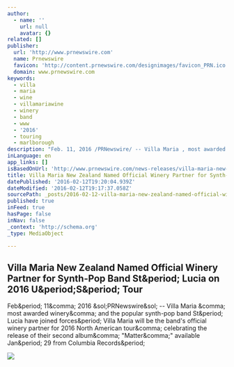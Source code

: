 ```yaml
---
author:
  - name: ''
    url: null
    avatar: {}
related: []
publisher:
  url: 'http://www.prnewswire.com'
  name: Prnewswire
  favicon: 'http://content.prnewswire.com/designimages/favicon_PRN.ico'
  domain: www.prnewswire.com
keywords:
  - villa
  - maria
  - wine
  - villamariawine
  - winery
  - band
  - www
  - '2016'
  - touring
  - marlborough
description: "Feb. 11, 2016 /PRNewswire/ -- Villa Maria , most awarded winery, and the popular synth-pop band St. Lucia have joined forces. Villa Maria will be the band's official winery partner for 2016 North American tour, celebrating the release of their second album, \"Matter,\" available Jan. 29 from Columbia Records."
inLanguage: en
app_links: []
isBasedOnUrl: 'http://www.prnewswire.com/news-releases/villa-maria-new-zealand-named-official-winery-partner-for-synth-pop-band-st-lucia-on-2016-us-tour-300219249.html'
title: Villa Maria New Zealand Named Official Winery Partner for Synth-Pop Band St. Lucia on 2016 U.S. Tour
datePublished: '2016-02-12T19:20:04.939Z'
dateModified: '2016-02-12T19:17:37.058Z'
sourcePath: _posts/2016-02-12-villa-maria-new-zealand-named-official-winery-partner-for-sy.md
published: true
inFeed: true
hasPage: false
inNav: false
_context: 'http://schema.org'
_type: MediaObject

---
```

<article style=""><h1>Villa Maria New Zealand Named Official Winery Partner for Synth-Pop Band St&amp;period; Lucia on 2016 U&amp;period;S&amp;period; Tour</h1><p>Feb&amp;period; 11&amp;comma; 2016 &amp;sol;PRNewswire&amp;sol; -- Villa Maria &amp;comma; most awarded winery&amp;comma; and the popular synth-pop band St&amp;period; Lucia have joined forces&amp;period; Villa Maria will be the band's official winery partner for 2016 North American tour&amp;comma; celebrating the release of their second album&amp;comma; "Matter&amp;comma;" available Jan&amp;period; 29 from Columbia Records&amp;period;</p><img src="https://photos.prnewswire.com/prnvar/20160211/332423LOGO" /></article>
